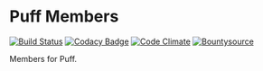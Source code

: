 # Puff Members

[![Build Status](https://travis-ci.org/eustasy/puff-members.svg?branch=master)](https://travis-ci.org/eustasy/puff-members)
[![Codacy Badge](https://api.codacy.com/project/badge/grade/53b0aad4651c4dd2abae734c6941fb06)](https://www.codacy.com/app/lewisgoddard/puff-members)
[![Code Climate](https://codeclimate.com/github/eustasy/puff-members/badges/gpa.svg)](https://codeclimate.com/github/eustasy/puff-members)
[![Bountysource](https://www.bountysource.com/badge/tracker?tracker_id=26136112)](https://www.bountysource.com/teams/eustasy/issues?tracker_ids=26136112)

Members for Puff.
